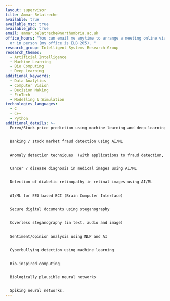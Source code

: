 ```yaml
---
layout: supervisor
title: Ammar Belatreche
available: true
available_msc: true
available_phd: true
email: ammar.belatreche@northumbria.ac.uk
office_hours: "You can email me anytime to arrange a meeting online via Ms Teams
  or in person (my office is ELB 205). "
research_group: Intelligent Systems Research Group
research_themes:
  - Artificial Intelligence
  - Machine Learning
  - Bio Computing
  - Deep Learning
additional_keywords:
  - Data Analytics
  - Computer Vision
  - Decision Making
  - FinTech
  - Modelling & Simulation
technologies_languages:
  - C
  - C++
  - Python
additional_details: >-
  Forex/Stock price prediction using machine learning and deep learning


  Banking / stock market fraud detection using AI/ML  


  Anomaly detection techniques  (with applications to fraud detection, video surveillance, medical diagnosis, intrusion detection, etc.)


  Cancer / disease diagnosis in medical images using AI/ML


  Detection of diabetic retinopathy in retinal images using AI/ML 


  AI/ML for EEG based BCI (Brain Computer Interface)


  Secure digital documents using steganography


  Coverless steganography (in text, audio and image)  


  Sentiment/opinion analysis using NLP and AI


  Cyberbullying detection using machine learning


  Bio-inspired computing


  Biologically plausible neural networks


  Spiking neural networks.
---
```

